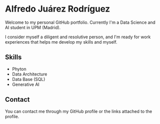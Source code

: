 # Alfredo Juárez Rodríguez
Welcome to my personal GitHub portfolio. Currently I'm a Data Science and AI student in UPM (Madrid).

I consider myself a diligent and resolutive person, and I'm ready for work experiences that helps me develop my skills and myself. 

## Skills
- Phyton
- Data Architecture
- Data Base (SQL)
- Generative AI

## Contact
You can contact me through my GitHub profile or the links attached to the profile.
